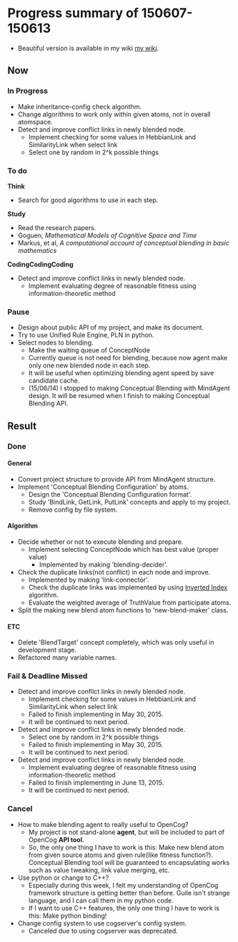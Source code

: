 # Progress summary of 150607-150613
* Beautiful version is available in my wiki [my wiki](http://wiki.dong-min.kim/GSoC_2015_-_Conceptual_Blending).

## Now
### In Progress
* Make inheritance-config check algorithm.
* Change algorithms to work only within given atoms, not in overall atomspace.
* Detect and improve conflict links in newly blended node.
  * Implement checking for some values in HebbianLink and SimilarityLink when 
   select link
  * Select one by random in 2^k possible things

### To do
**Think**

* Search for good algorithms to use in each step.

**Study**

* Read the research papers.
 * Goguen, *Mathematical Models of Cognitive Space and Time*
 * Markus, et al, *A computational account of conceptual blending in basic 
  mathematics*

**CodingCodingCoding**

* Detect and improve conflict links in newly blended node.
  * Implement evaluating degree of reasonable fitness using 
   information-theoretic method
   
### Pause
* Design about public API of my project, and make its document.
* Try to use Unified Rule Engine, PLN in python.
* Select nodes to blending.
  * Make the waiting queue of ConceptNode
  * Currently queue is not need for blending, because now agent make only one 
   new blended node in each step.
  * It will be useful when optimizing blending agent speed by save candidate 
   cache.
  * (15/06/14) I stopped to making Conceptual Blending with MindAgent design.
   It will be resumed when I finish to making Conceptual Blending API.

## Result
### Done
#### General
* Convert project structure to provide API from MindAgent structure.
* Implement 'Conceptual Blending Configuration' by atoms.
  * Design the 'Conceptual Blending Configuration format'.
  * Study 'BindLink, GetLink, PutLink' concepts and apply to my project.
  * Remove config by file system.

#### Algorithm
* Decide whether or not to execute blending and prepare.
  * Implement selecting ConceptNode which has best value (proper value)
    * Implemented by making 'blending-decider'.
* Check the duplicate links(not conflict) in each node and improve.
  * Implemented by making 'link-connector'.
  * Check the duplicate links was implemented by using 
   [Inverted Index](https://en.wikipedia.org/wiki/Inverted_index) algorithm.
  * Evaluate the weighted average of TruthValue from participate atoms.
* Split the making new blend atom functions to 'new-blend-maker' class.

#### ETC
* Delete 'BlendTarget' concept completely, which was only useful in development 
 stage.
* Refactored many variable names.

### Fail & Deadline Missed
* Detect and improve conflict links in newly blended node.
  * Implement checking for some values in HebbianLink and SimilarityLink when 
   select link
  * Failed to finish implementing in May 30, 2015.
  * It will be continued to next period.
* Detect and improve conflict links in newly blended node.
  * Select one by random in 2^k possible things
  * Failed to finish implementing in May 30, 2015.
  * It will be continued to next period.
* Detect and improve conflict links in newly blended node.
  * Implement evaluating degree of reasonable fitness using 
   information-theoretic method
  * Failed to finish implementing in June 13, 2015.
  * It will be continued to next period.
  
### Cancel
* How to make blending agent to really useful to OpenCog?
  * My project is not stand-alone **agent**, but will be included to part of 
   OpenCog **API tool**.
  * So, the only one thing I have to work is this: Make new blend atom from 
   given source atoms and given rule(like fitness function?). Conceptual 
   Blending tool will be guaranteed to encapsulating works such as value 
   tweaking, link value merging, etc.   
* Use python or change to C++?
  * Especially during this week, I felt my understanding of OpenCog 
   framework structure is getting better than before. Guile isn't strange 
   language, and I can call them in my python code.
  * If I want to use C++ features, the only one thing I have to work is this: 
   Make python binding!
* Change config system to use cogserver's config system.
  * Canceled due to using cogserver was deprecated.
